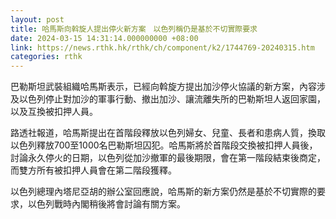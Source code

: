```yaml
---
layout: post
title: 哈馬斯向斡旋人提出停火新方案　以色列稱仍是基於不切實際要求
date: 2024-03-15 14:31:14.000000000 +08:00
link: https://news.rthk.hk/rthk/ch/component/k2/1744769-20240315.htm
categories: rthk
---
```


巴勒斯坦武裝組織哈馬斯表示，已經向斡旋方提出加沙停火協議的新方案，內容涉及以色列停止對加沙的軍事行動、撤出加沙、讓流離失所的巴勒斯坦人返回家園，以及互換被扣押人員。

路透社報道，哈馬斯提出在首階段釋放以色列婦女、兒童、長者和患病人質，換取以色列釋放700至1000名巴勒斯坦囚犯。哈馬斯將於首階段交換被扣押人員後，討論永久停火的日期，以色列從加沙撤軍的最後期限，會在第一階段結束後商定，而雙方所有被扣押人員會在第二階段獲釋。

以色列總理內塔尼亞胡的辦公室回應說，哈馬斯的新方案仍然是基於不切實際的要求，以色列戰時內閣稍後將會討論有關方案。
